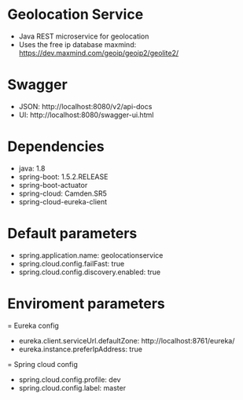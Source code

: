# Geolocation Service

- Java REST microservice for geolocation
- Uses the free ip database maxmind: https://dev.maxmind.com/geoip/geoip2/geolite2/

# Swagger

- JSON: http://localhost:8080/v2/api-docs
- UI: http://localhost:8080/swagger-ui.html

# Dependencies

- java: 1.8
- spring-boot: 1.5.2.RELEASE
- spring-boot-actuator
- spring-cloud: Camden.SR5
- spring-cloud-eureka-client

# Default parameters

- spring.application.name: geolocationservice
- spring.cloud.config.failFast: true
- spring.cloud.config.discovery.enabled: true

# Enviroment parameters

= Eureka config
- eureka.client.serviceUrl.defaultZone: http://localhost:8761/eureka/
- eureka.instance.preferIpAddress: true

= Spring cloud config
- spring.cloud.config.profile: dev
- spring.cloud.config.label: master